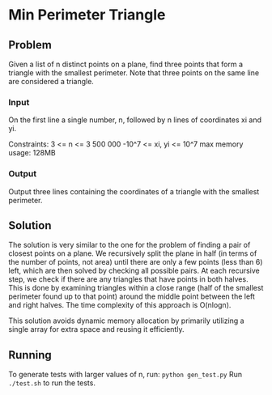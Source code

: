 # Min Perimeter Triangle

## Problem

Given a list of n distinct points on a plane, find three points that form a triangle with the smallest perimeter. Note that three points on the same line are considered a triangle.

### Input

On the first line a single number, n, followed by n lines of coordinates xi and yi.

Constraints:
3 <= n <= 3 500 000
-10^7 <= xi, yi <= 10^7
max memory usage: 128MB

### Output

Output three lines containing the coordinates of a triangle with the smallest perimeter.

## Solution

The solution is very similar to the one for the problem of finding a pair of closest points on a plane. We recursively split the plane in half (in terms of the number of points, not area) until there are only a few points (less than 6) left, which are then solved by checking all possible pairs. At each recursive step, we check if there are any triangles that have points in both halves. This is done by examining triangles within a close range (half of the smallest perimeter found up to that point) around the middle point between the left and right halves. The time complexity of this approach is O(nlogn).

This solution avoids dynamic memory allocation by primarily utilizing a single array for extra space and reusing it efficiently.

## Running

To generate tests with larger values of n, run: `python gen_test.py`
Run `./test.sh` to run the tests.
